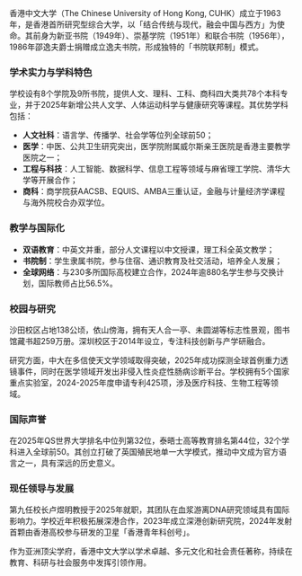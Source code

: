 香港中文大学（The Chinese University of Hong Kong, CUHK）成立于1963年，是香港首所研究型综合大学，以「结合传统与现代，融会中国与西方」为使命。其前身为新亚书院（1949年）、崇基学院（1951年）和联合书院（1956年），1986年邵逸夫爵士捐赠成立逸夫书院，形成独特的「书院联邦制」模式。

### 学术实力与学科特色
学校设有8个学院及9所书院，提供人文、理科、工科、商科四大类共78个本科专业，并于2025年新增公共人文学、人体运动科学与健康研究等课程。其优势学科包括：
- **人文社科**：语言学、传播学、社会学等位列全球前50；
- **医学**：中医、公共卫生研究突出，医学院附属威尔斯亲王医院是香港主要教学医院之一；
- **工程与科技**：人工智能、数据科学、信息工程等领域与麻省理工学院、清华大学等开展合作；
- **商科**：商学院获AACSB、EQUIS、AMBA三重认证，金融与计量经济学课程与海外院校合办双学位。

### 教学与国际化
- **双语教育**：中英文并重，部分人文课程以中文授课，理工科全英文教学；
- **书院制**：学生隶属书院，参与住宿、通识教育及社交活动，培养全人发展；
- **全球网络**：与230多所国际高校建立合作，2024年逾880名学生参与交换计划，国际教师占比56.5%。

### 校园与研究
沙田校区占地138公顷，依山傍海，拥有天人合一亭、未圆湖等标志性景观，图书馆藏书超259万册。深圳校区于2014年设立，专注科技创新与产学研融合。

研究方面，中大在多信使天文学领域取得突破，2025年成功探测全球首例重力透镜事件，同时在医学领域开发出非侵入性炎症性肠病诊断平台。学校拥有5个国家重点实验室，2024-2025年度申请专利425项，涉及医疗科技、生物工程等领域。

### 国际声誉
在2025年QS世界大学排名中位列第32位，泰晤士高等教育排名第44位，32个学科进入全球前50。其创立打破了英国殖民地单一大学模式，推动中文成为官方语言之一，具有深远的历史意义。

### 现任领导与发展
第九任校长卢煜明教授于2025年就职，其团队在血浆游离DNA研究领域具有国际影响力。学校近年积极拓展深港合作，2023年成立深港创新研究院，2024年发射首颗由香港高校参与研发的卫星「香港青年科创号」。

作为亚洲顶尖学府，香港中文大学以学术卓越、多元文化和社会责任著称，持续在教育、科研与社会服务中发挥引领作用。